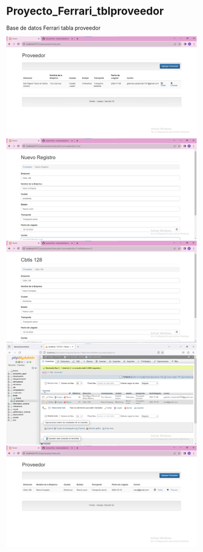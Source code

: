 # Proyecto_Ferrari_tblproveedor
Base de datos Ferrari tabla proveedor

![](https://github.com/CastanedaGabriela/Proyecto_Ferrari_tblproveedor/blob/234cc3d4477466a5c6d36db68a9e683145882b4f/cap1.png)
![](https://github.com/CastanedaGabriela/Proyecto_Ferrari_tblproveedor/blob/234cc3d4477466a5c6d36db68a9e683145882b4f/cap2.png)
![](https://github.com/CastanedaGabriela/Proyecto_Ferrari_tblproveedor/blob/234cc3d4477466a5c6d36db68a9e683145882b4f/cap3.png)
![](https://github.com/CastanedaGabriela/Proyecto_Ferrari_tblproveedor/blob/234cc3d4477466a5c6d36db68a9e683145882b4f/cap4.png)
![](https://github.com/CastanedaGabriela/Proyecto_Ferrari_tblproveedor/blob/234cc3d4477466a5c6d36db68a9e683145882b4f/cap5.png)
